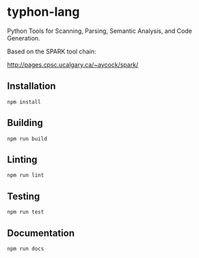 # typhon-lang

Python Tools for Scanning, Parsing, Semantic Analysis, and Code Generation.

Based on the SPARK tool chain:

http://pages.cpsc.ucalgary.ca/~aycock/spark/

## Installation

```
npm install
```

## Building

```
npm run build
```

## Linting

```
npm run lint
```

## Testing

```
npm run test
```

## Documentation

```
npm run docs
```
